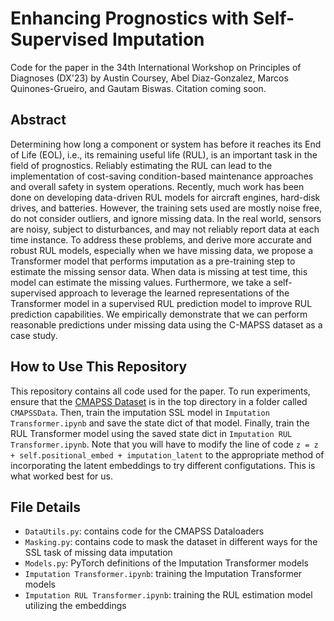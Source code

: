 # Enhancing Prognostics with Self-Supervised Imputation
Code for the paper in the 34th International Workshop on Principles of Diagnoses (DX'23) by Austin Coursey, Abel Diaz-Gonzalez, Marcos Quinones-Grueiro, and Gautam Biswas. Citation coming soon.

## Abstract

Determining how long a component or system has before it reaches its End of Life (EOL), i.e., its remaining useful life (RUL), is an important task in the field of prognostics. Reliably estimating the RUL can lead to the implementation of cost-saving condition-based maintenance approaches and overall safety in system operations. Recently, much work has been done on developing data-driven RUL models for aircraft engines, hard-disk drives, and batteries. However, the training sets used are mostly noise free, do not consider outliers, and ignore missing data. In the real world, sensors are noisy, subject to disturbances, and may not reliably report data at each time instance. To address these problems, and derive more accurate and robust RUL models, especially when we have missing data, we propose a Transformer model that performs imputation as a pre-training step to estimate the missing sensor data. When data is missing at test time, this model can estimate the missing values. Furthermore, we take a self-supervised approach to leverage the learned representations of the Transformer model in a supervised RUL prediction model to improve RUL prediction capabilities. We empirically demonstrate that we can perform reasonable predictions under missing data using the C-MAPSS dataset as a case study.

## How to Use This Repository

This repository contains all code used for the paper. To run experiments, ensure that the [CMAPSS Dataset](https://www.kaggle.com/datasets/behrad3d/nasa-cmaps) is in the top directory in a folder called `CMAPSSData`. Then, train the imputation SSL model in `Imputation Transformer.ipynb` and save the state dict of that model. Finally, train the RUL Transformer model using the saved state dict in `Imputation RUL Transformer.ipynb`. Note that you will have to modify the line of code `z = z + self.positional_embed + imputation_latent` to the appropriate method of incorporating the latent embeddings to try different configutations. This is what worked best for us.

## File Details

- `DataUtils.py`: contains code for the CMAPSS Dataloaders
- `Masking.py`: contains code to mask the dataset in different ways for the SSL task of missing data imputation
- `Models.py`: PyTorch definitions of the Imputation Transformer models
- `Imputation Transformer.ipynb`: training the Imputation Transformer models
- `Imputation RUL Transformer.ipynb`: training the RUL estimation model utilizing the embeddings